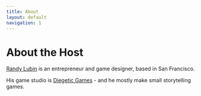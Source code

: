 ```yaml
---
title: About
layout: default
navigation: 1
---
```


# About the Host

[Randy Lubin](https://randylubin.com) is an entrepreneur and game designer, based in San Francisco.

His game studio is [Diegetic Games](https://diegeticgames.com/) - and he mostly make small storytelling games.
